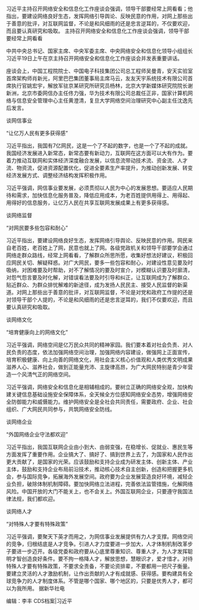 习近平主持召开网络安全和信息化工作座谈会强调，领导干部要经常上网看看；他指出，要建设网络良好生态，发挥网络引导舆论、反映民意的作用，对网上那些出于善意的批评，对互联网监督，不论是和风细雨的还是忠言逆耳的，不仅要欢迎，而且要认真研究和吸取。 主持召开网络安全和信息化工作座谈会强调，领导干部要经常上网看看

中共中央总书记、国家主席、中央军委主席、中央网络安全和信息化领导小组组长习近平19日上午在京主持召开网络安全和信息化工作座谈会并发表重要讲话。

座谈会上，中国工程院院士、中国电子科技集团公司总工程师吴曼青，安天实验室首席架构师肖新光，阿里巴巴集团董事局主席马云，友友天宇系统技术有限公司首席执行官姚宏宇，解放军驻京某研究所研究员杨林，北京大学新媒体研究院院长谢新洲，北京市委网信办主任佟力强，华为技术有限公司总裁任正非，国家计算机网络与信息安全管理中心主任黄澄清，复旦大学网络空间治理研究中心副主任沈逸先后发言。

谈网信事业

“让亿万人民有更多获得感”

习近平指出，我国有7亿网民，这是一个了不起的数字，也是一个了不起的成就。我国经济发展进入新常态，新常态要有新动力，互联网在这方面可以大有作为。要着力推动互联网和实体经济深度融合发展，以信息流带动技术流、资金流、人才流、物资流，促进资源配置优化，促进全要素生产率提升，为推动创新发展、转变经济发展方式、调整经济结构发挥积极作用。

习近平强调，网信事业要发展，必须贯彻以人民为中心的发展思想。要适应人民期待和需求，加快信息化服务普及，降低应用成本，为老百姓提供用得上、用得起、用得好的信息服务，让亿万人民在共享互联网发展成果上有更多获得感。

谈网络监督

“对网民要多些包容和耐心”

习近平指出，要建设网络良好生态，发挥网络引导舆论、反映民意的作用。网民来自老百姓，老百姓上了网，民意也就上了网。各级党政机关和领导干部要学会通过网络走群众路线，经常上网看看，了解群众所思所愿，收集好想法好建议，积极回应网民关切、解疑释惑。对广大网民，要多一些包容和耐心，对建设性意见要及时吸纳，对困难要及时帮助，对不了解情况的要及时宣介，对模糊认识要及时廓清，对怨气怨言要及时化解，对错误看法要及时引导和纠正，让互联网成为了解群众、贴近群众、为群众排忧解难的新途径，成为发扬人民民主、接受人民监督的新渠道。对网上那些出于善意的批评，对互联网监督，不论是对党和政府工作提的还是对领导干部个人提的，不论是和风细雨的还是忠言逆耳的，我们不仅要欢迎，而且要认真研究和吸取。

谈网络文化

“培育健康向上的网络文化”

习近平强调，网络空间是亿万民众共同的精神家园。我们要本着对社会负责、对人民负责的态度，依法加强网络空间治理，加强网络内容建设，做强网上正面宣传，培育积极健康、向上向善的网络文化，用社会主义核心价值观和人类优秀文明成果滋养人心、滋养社会，做到正能量充沛、主旋律高昂，为广大网民特别是青少年营造一个风清气正的网络空间。

习近平强调，网络安全和信息化是相辅相成的。要树立正确的网络安全观，加快构建关键信息基础设施安全保障体系，全天候全方位感知网络安全态势，增强网络安全防御能力和威慑能力。维护网络安全是全社会共同责任，需要政府、企业、社会组织、广大网民共同参与，共筑网络安全防线。

谈网络企业

“外国网络企业守法都欢迎”

习近平指出，我国互联网企业由小到大、由弱变强，在稳增长、促就业、惠民生等方面发挥了重要作用。企业搞大了、搞好了、搞到世界上去了，为国家和人民作出更大贡献了，是国家的光荣。应该鼓励和支持企业成为研发主体、创新主体、产业主体，鼓励和支持企业布局前沿技术，推动核心技术自主创新，创造和把握更多机会，参与国际竞争，拓展海外发展空间。政府要为企业发展营造良好环境，减轻企业负担，破除体制机制障碍。要加快网络立法进程，完善依法监管措施，化解网络风险。中国开放的大门不能关上，也不会关上。外国互联网企业，只要遵守我国法律法规，我们都欢迎。

谈网络人才

“对特殊人才要有特殊政策”

习近平强调，要聚天下英才而用之，为网信事业发展提供有力人才支撑。网络空间的竞争，归根结底是人才竞争。引进人才力度要进一步加大，人才体制机制改革步子要进一步迈开。各级党委和政府要从心底里尊重知识、尊重人才，为人才发挥聪明才智创造良好条件。要不拘一格降人才，解放思想，慧眼识才，爱才惜才。对待特殊人才要有特殊政策，不要求全责备，不要论资排辈，不要都用一把尺子衡量。要建立灵活的人才激励机制，让作出贡献的人才有成就感、获得感。要构建具有全球竞争力的人才制度体系。不管是哪个国家、哪个地区的，只要是优秀人才，都可以为我所用。 据新华社电

编辑：李丰 CDS档案|习近平


